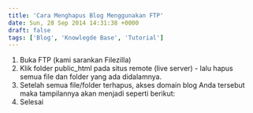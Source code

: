 ```yaml
---
title: 'Cara Menghapus Blog Menggunakan FTP'
date: Sun, 28 Sep 2014 14:31:38 +0000
draft: false
tags: ['Blog', 'Knowlegde Base', 'Tutorial']
---
```


1.  Buka FTP (kami sarankan Filezilla)
2.  Klik folder public\_html pada situs remote (live server) - lalu hapus semua file dan folder yang ada didalamnya.
3.  Setelah semua file/folder terhapus, akses domain blog Anda tersebut maka tampilannya akan menjadi seperti berikut:
4.  Selesai